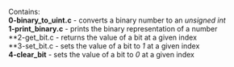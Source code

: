 Contains:<br />**0-binary_to_uint.c** - converts a binary number to an *unsigned int*
<br />**1-print_binary.c** - prints the binary representation of a number
<br />**2-get_bit.c - returns the value of a bit at a given index
<br />**3-set_bit.c - sets the value of a bit to *1* at a given index
<br />**4-clear_bit** - sets the value of a bit to *0* at a given index
